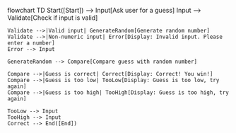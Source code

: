 flowchart TD
    Start([Start]) --> Input[Ask user for a guess]
    Input --> Validate[Check if input is valid]
    
    Validate -->|Valid input| GenerateRandom[Generate random number]
    Validate -->|Non-numeric input| Error[Display: Invalid input. Please enter a number]
    Error --> Input

    GenerateRandom --> Compare[Compare guess with random number]
    
    Compare -->|Guess is correct| Correct[Display: Correct! You win!]
    Compare -->|Guess is too low| TooLow[Display: Guess is too low, try again]
    Compare -->|Guess is too high| TooHigh[Display: Guess is too high, try again]
    
    TooLow --> Input
    TooHigh --> Input
    Correct --> End([End])

